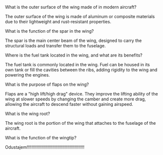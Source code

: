 What is the outer surface of the wing made of in modern aircraft?

The outer surface of the wing is made of aluminum or composite materials due to their lightweight and rust-resistant properties.

What is the function of the spar in the wing?

The spar is the main center beam of the wing, designed to carry the structural loads and transfer them to the fuselage.

Where is the fuel tank located in the wing, and what are its benefits?

The fuel tank is commonly located in the wing. Fuel can be housed in its own tank or fill the cavities between the ribs, adding rigidity to the wing and powering the engines.

What is the purpose of flaps on the wing?

Flaps are a "high lift/high drag" device. They improve the lifting ability of the wing at slower speeds by changing the camber and create more drag, allowing the aircraft to descend faster without gaining airspeed.

What is the wing root?

The wing root is the portion of the wing that attaches to the fuselage of the aircraft.

What is the function of the wingtip?

Odustajem!!!!!!!!!!!!!!!!!!!!!!!!!!!!!!!!!!!!!!!!!!!!!!!
